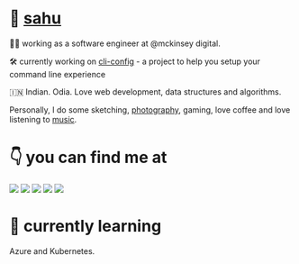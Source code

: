 # 🙋‍ [sahu](https://mrsauravsahu.in)

👨‍💻 working as a software engineer at @mckinsey digital.

🛠️ currently working on [cli-config](https://github.com/cli-config) - a project to help you setup your command line experience

🇮🇳 Indian. Odia. Love web development, data structures and algorithms. 

Personally, I do some sketching, [photography](https://instagram.com/photosbysaurav), gaming, love coffee and love listening to [music](https://open.spotify.com/user/58zbmlg6wri7r1aepdhpdin9z?si=0fc1707efa93457b).

# 👇 you can find me at
<a href="https://www.youtube.com/channel/UCPWETNZS6Cu3X2fYnpME32g"><img src="https://img.shields.io/badge/YouTube-FF0000?style=for-the-badge&logo=youtube&logoColor=white"></a>
<a href="https://instagram.com/mrsauravsahu"><img src="https://img.shields.io/badge/Instagram-E4405F?style=for-the-badge&logo=instagram&logoColor=white"></a>
<a href="https://dev.to/mrsauravsahu"><img src="https://img.shields.io/badge/dev.to-0A0A0A?style=for-the-badge&logo=devdotto&logoColor=white"></a>
<a href="https://mrsauravsahu.medium.com"><img src="https://img.shields.io/badge/Medium-12100E?style=for-the-badge&logo=medium&logoColor=white"></a>
<a href="https://unsplash.com/@mrsauravsahu"><img src="https://img.shields.io/badge/Unsplash-000000?style=for-the-badge&logo=Unsplash&logoColor=white"></a>

# 🤔 currently learning
Azure and Kubernetes.
